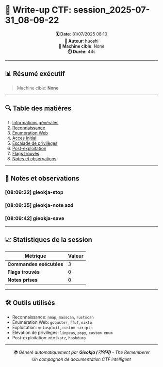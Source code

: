 # 📝 Write-up CTF: session_2025-07-31_08-09-22

<div align="center">

**🗓️ Date**: 31/07/2025 08:10  
**👤 Auteur**: huoshi  
**🎯 Machine cible**: None  
**⏱️ Durée**: 44s

</div>

---

## 📊 Résumé exécutif

> Machine cible: **None**

---

## 🔍 Table des matières

1. [Informations générales](#informations-générales)
2. [Reconnaissance](#reconnaissance)
3. [Énumération Web](#énumération-web)
4. [Accès initial](#accès-initial)
5. [Escalade de privilèges](#escalade-de-privilèges)
6. [Post-exploitation](#post-exploitation)
7. [Flags trouvés](#flags-trouvés)
8. [Notes et observations](#notes-et-observations)

---

## 📝 Notes et observations


### [08:09:22] gieokja-stop



### [08:09:35] gieokja-note azd



### [08:09:42] gieokja-save





---

## 📈 Statistiques de la session

| Métrique | Valeur |
|----------|--------|
| **Commandes exécutées** | 3 |
| **Flags trouvés** | 0 |
| **Notes prises** | 0 |

---

## 🛠️ Outils utilisés

- Reconnaissance: `nmap`, `masscan`, `rustscan`
- Énumération Web: `gobuster`, `ffuf`, `nikto`
- Exploitation: `metasploit`, `custom scripts`
- Élévation de privilèges: `linpeas`, `pspy`, `custom enum`
- Post-exploitation: `mimikatz`, `hashdump`

---

<div align="center">

*📚 Généré automatiquement par **Gieokja (기억자)** - The Rememberer*  
*Un compagnon de documentation CTF intelligent*

</div>